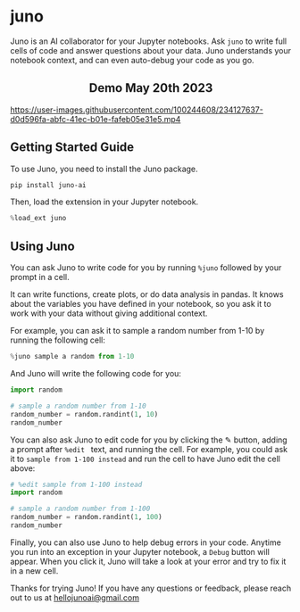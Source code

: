 # juno

Juno is an AI collaborator for your Jupyter notebooks. Ask `juno` to write full cells of code and answer questions about your data. Juno understands your notebook context, and can even auto-debug your code as you go.

<h2 align="center">Demo May 20th 2023 </h2>

https://user-images.githubusercontent.com/100244608/234127637-d0d596fa-abfc-41ec-b01e-fafeb05e31e5.mp4

## Getting Started Guide

To use Juno, you need to install the Juno package.
```bash
pip install juno-ai
```

Then, load the extension in your Jupyter notebook.
```python
%load_ext juno
```

## Using Juno

You can ask Juno to write code for you by running `%juno` followed by your prompt in a cell.

It can write functions, create plots, or do data analysis in pandas.
It knows about the variables you have defined in your notebook, so you ask it to work with your data without giving additional context.

For example, you can ask it to sample a random number from 1-10 by running the following cell:
```python
%juno sample a random from 1-10
```
And Juno will write the following code for you:
```python
import random

# sample a random number from 1-10
random_number = random.randint(1, 10)
random_number
```

You can also ask Juno to edit code for you by clicking the ✎ button, adding a prompt after `%edit ` text, and running the cell.
For example, you could ask it to `sample from 1-100 instead` and run the cell to have Juno edit the cell above:
```python
# %edit sample from 1-100 instead
import random

# sample a random number from 1-100
random_number = random.randint(1, 100)
random_number
```

Finally, you can also use Juno to help debug errors in your code. Anytime you run into an exception in your Jupyter notebook, a `Debug` button will appear. When you click it, Juno will take a look at your error and try to fix it in a new cell.

Thanks for trying Juno! If you have any questions or feedback, please reach out to us at hellojunoai@gmail.com
